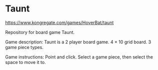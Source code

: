 # Taunt

https://www.kongregate.com/games/HoverBat/taunt

Repository for board game Taunt.

Game description: Taunt is a 2 player board game. 4 × 10 grid board. 3 game piece types.

Game instructions: Point and click. Select a game piece, then select the space to move it to.
